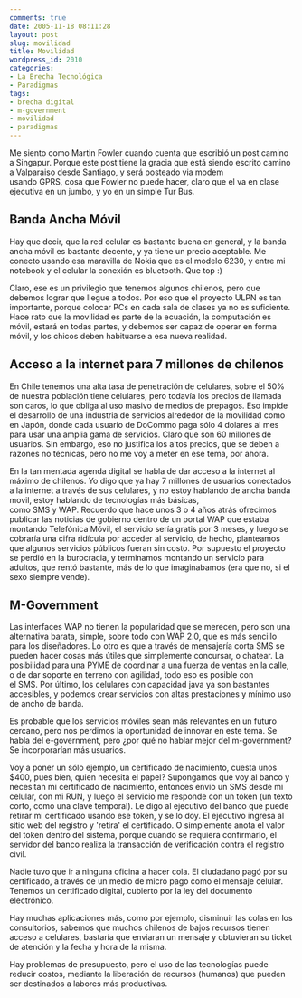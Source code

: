 ```yaml
---
comments: true
date: 2005-11-18 08:11:28
layout: post
slug: movilidad
title: Movilidad
wordpress_id: 2010
categories:
- La Brecha Tecnológica
- Paradigmas
tags:
- brecha digital
- m-government
- movilidad
- paradigmas
---
```


Me siento como Martin Fowler cuando cuenta que escribió un post camino a Singapur. Porque este post tiene la gracia que está siendo escrito camino a Valparaiso desde Santiago, y será posteado via modem usando GPRS, cosa que Fowler no puede hacer, claro que el va en clase ejecutiva en un jumbo, y yo en un simple Tur Bus.

## Banda Ancha Móvil

Hay que decir, que la red celular es bastante buena en general, y la banda ancha móvil es bastante decente, y ya tiene un precio aceptable. Me conecto usando esa maravilla de Nokia que es el modelo 6230, y entre mi notebook y el celular la conexión es bluetooth. Que top :)

Claro, ese es un privilegio que tenemos algunos chilenos, pero que debemos lograr que llegue a todos.
Por eso que el proyecto ULPN es tan importante, porque colocar PCs en cada sala de clases ya no es suficiente. Hace rato que la movilidad es parte de la ecuación, la computación es móvil, estará en todas partes, y debemos ser capaz de operar en forma móvil, y los chicos deben habituarse a esa nueva realidad.

## Acceso a la internet para 7 millones de chilenos

En Chile tenemos una alta tasa de penetración de celulares, sobre el 50% de nuestra población tiene celulares, pero todavía los precios de llamada son caros, lo que obliga al uso masivo de medios de prepagos. Eso impide el desarrollo de una industria de servicios alrededor de la movilidad como en Japón, donde cada usuario de DoCommo paga sólo 4 dolares al mes para usar una amplia gama de servicios. Claro que son 60 millones de usuarios.
Sin embargo, eso no justifica los altos precios, que se deben a razones no técnicas, pero no me voy a meter en ese tema, por ahora.

En la tan mentada agenda digital se habla de dar acceso a la internet al máximo de chilenos. Yo digo que ya hay 7 millones de usuarios conectados a la internet a través de sus celulares, y no estoy hablando de ancha banda movil, estoy hablando de tecnologías más básicas, como SMS y WAP. Recuerdo que hace unos 3 o 4 años atrás ofrecimos publicar las noticias de gobierno dentro de un portal WAP que estaba montando Telefónica Móvil, el servicio sería gratis por 3 meses, y luego se cobraría una cifra ridícula por acceder al servicio, de hecho, planteamos que algunos servicios públicos fueran sin costo. Por supuesto el proyecto se perdió en la burocracia, y terminamos montando un servicio para adultos, que rentó bastante, más de lo que imaginabamos (era que no, si el sexo siempre vende).

## M-Government

Las interfaces WAP no tienen la popularidad que se merecen, pero son una alternativa barata, simple, sobre todo con WAP 2.0, que es más sencillo para los diseñadores. Lo otro es que a través de mensajería corta SMS se pueden hacer cosas más útiles que simplemente concursar, o chatear. La posibilidad para una PYME de coordinar a una fuerza de ventas en la calle, o de dar soporte en terreno con agilidad, todo eso es posible con el SMS. Por último, los celulares con capacidad java ya son bastantes accesibles, y podemos crear servicios con altas prestaciones y mínimo uso de ancho de banda.

Es probable que los servicios móviles sean más relevantes en un futuro cercano, pero nos perdimos la oportunidad de innovar en este tema. Se habla del e-government, pero ¿por qué no hablar mejor del m-government? Se incorporarían más usuarios.

Voy a poner un sólo ejemplo, un certificado de nacimiento, cuesta unos $400, pues bien, quien necesita el papel? Supongamos que voy al banco y necesitan mi certificado de nacimiento, entonces envío un SMS desde mi celular, con mi RUN, y luego el servicio me responde con un token (un texto corto, como una clave temporal). Le digo al ejecutivo del banco que puede retirar mi certificado usando ese token, y se lo doy. El ejecutivo ingresa al sitio web del registro y 'retira' el certificado. O simplemente anota el valor del token dentro del sistema, porque cuando se requiera confirmarlo, el servidor del banco realiza la transacción de verificación contra el registro civil.

Nadie tuvo que ir a ninguna oficina a hacer cola. El ciudadano pagó por su certificado, a través de un medio de micro pago como el mensaje celular. Tenemos un certificado digital, cubierto por la ley del documento electrónico.

Hay muchas aplicaciones más, como por ejemplo, disminuir las colas en los consultorios, sabemos que muchos chilenos de bajos recursos tienen acceso a celulares, bastaría que enviaran un mensaje y obtuvieran su ticket de atención y la fecha y hora de la misma.

Hay problemas de presupuesto, pero el uso de las tecnologías puede reducir costos, mediante la liberación de recursos (humanos) que pueden ser destinados a labores más productivas.